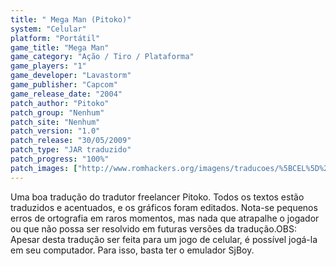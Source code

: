 ```yaml
---
title: " Mega Man (Pitoko)"
system: "Celular"
platform: "Portátil"
game_title: "Mega Man"
game_category: "Ação / Tiro / Plataforma"
game_players: "1"
game_developer: "Lavastorm"
game_publisher: "Capcom"
game_release_date: "2004"
patch_author: "Pitoko"
patch_group: "Nenhum"
patch_site: "Nenhum"
patch_version: "1.0"
patch_release: "30/05/2009"
patch_type: "JAR traduzido"
patch_progress: "100%"
patch_images: ["http://www.romhackers.org/imagens/traducoes/%5BCEL%5D%20Mega%20Man%20-%20Pitoko%20-%201.png","http://www.romhackers.org/imagens/traducoes/%5BCEL%5D%20Mega%20Man%20-%20Pitoko%20-%202.png","http://www.romhackers.org/imagens/traducoes/%5BCEL%5D%20Mega%20Man%20-%20Pitoko%20-%203.png"]
---
```

Uma boa tradução do tradutor freelancer Pitoko. Todos os textos estão traduzidos e acentuados, e os gráficos foram editados. Nota-se pequenos erros de ortografia em raros momentos, mas nada que atrapalhe o jogador ou que não possa ser resolvido em futuras versões da tradução.OBS: Apesar desta tradução ser feita para um jogo de celular, é possível jogá-la em seu computador. Para isso, basta ter o emulador SjBoy.